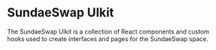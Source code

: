 # SundaeSwap UIkit

The SundaeSwap UIkit is a collection of React components and custom hooks used to create interfaces and pages for the SundaeSwap space.
